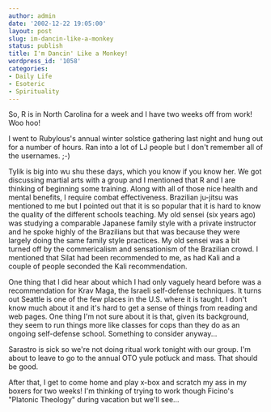 ```yaml
---
author: admin
date: '2002-12-22 19:05:00'
layout: post
slug: im-dancin-like-a-monkey
status: publish
title: I'm Dancin' Like a Monkey!
wordpress_id: '1058'
categories:
- Daily Life
- Esoteric
- Spirituality
---
```

So,  R is in North Carolina for a week and I have two weeks off from work! Woo hoo!

I went to Rubylous's annual winter solstice gathering last night and hung out for a number of hours. Ran into a lot of LJ people but I don't remember all of the usernames. ;-)

Tylik is big into wu shu these days, which you know if you know her. We got discussing martial arts with a group and I mentioned that R and I are thinking of beginning some training. Along with all of those nice health and mental benefits, I require combat effectiveness. Brazilian ju-jitsu was mentioned to me but I pointed out that it is so popular that it is hard to know the quality of the different schools teaching. My old sensei (six years ago) was studying a comparable Japanese family style with a private instructor and he spoke highly of the Brazilians but that was because they were largely doing the same family style practices. My old sensei was a bit turned off by the commericalism and sensationism of the Brazilian crowd. I mentioned that Silat had been recommended to me, as had Kali and a couple of people seconded the Kali recommendation.

One thing that I did hear about which I had only vaguely heard before was a recommendation for Krav Maga, the Israeli self-defense techniques. It turns out Seattle is one of the few places in the U.S. where it is taught. I don't know much about it and it's hard to get a sense of things from reading and web pages. One thing I'm not sure about it is that, given its background, they seem to run things more like classes for cops than they do as an ongoing self-defense school. Something to consider anyway...

Sarastro is sick so we're not doing ritual work tonight with our group. I'm about to leave to go to the annual OTO yule potluck and mass. That should be good.

After that, I get to come home and play x-box and scratch my ass in my boxers for two weeks! I'm thinking of trying to work though Ficino's "Platonic Theology" during vacation but we'll see...
